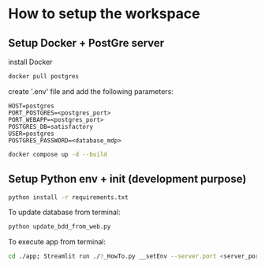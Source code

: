 # How to setup the workspace

## Setup Docker + PostGre server

install Docker

```bash
docker pull postgres
```

create '.env' file and add the following parameters:

```properties
HOST=postgres
PORT_POSTGRES=<postgres_port>
PORT_WEBAPP=<postgres_port>
POSTGRES_DB=satisfactory
USER=postgres
POSTGRES_PASSWORD=<database_mdp>
```

```bash
docker compose up -d --build
```

## Setup Python env + init (development purpose)

```bash
python install -r requirements.txt
```

To update database from terminal:
```bash
python update_bdd_from_web.py
```

To execute app from terminal:
```bash
cd ./app; Streamlit run ./❔_HowTo.py __setEnv --server.port <server_port> --server.enableStaticServing true
```

